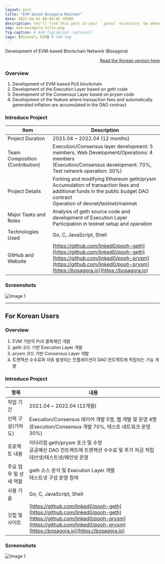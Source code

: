 ```yaml
---
layout: post
title: "EVM based Bosagora Mainnet"
date: 2021-04-01 00:00:02 +0900
description: You’ll find this post in your `_posts` directory. Go ahead and edit it and re-build the site to see your changes. # Add post description (optional)
img: evm-bosagora-title.png
fig-caption: # Add figcaption (optional)
tags: [Mainnet, EVM] # add tag
---
```

Development of EVM-based Blockchain Network (Bosagora)

<div style="text-align: right;">
    <a href="#for-korean-users">Read the Korean version here</a> 
</div>

### Overview
1. Development of EVM-based PoS blockchain
2. Development of the Execution Layer based on geth code
3. Development of the Consensus Layer based on prysm code
4. Development of the feature where transaction fees and automatically generated inflation are accumulated in the DAO contract

### Introduce Project

| Item                            | Description                                                                                                                                                                                                      |
| ------------------------------- | ---------------------------------------------------------------------------------------------------------------------------------------------------------------------------------------------------------------- |
| Project Duration                | 2021.04 ~ 2022.04 (12 months)                                                                                                                                                                                    |
| Team Composition (Contribution) | Execution/Consensus layer development: 5 members, Web Development/Operations: 4 members <br>  (Execution/Consensus development: 70%, Test network operation: 30%)                                                |
| Project Details                 | Forking and modifying Ethereum geth/prysm <br> Accumulation of transaction fees and additional funds in the public budget DAO contract <br> Operation of devnet/testnet/mainnet                                  |
| Major Tasks and Roles           | Analysis of geth source code and development of Execution Layer <br> Participation in testnet setup and operation                                                                                                |
| Technologies Used               | Go, C, JavaScript, Shell                                                                                                                                                                                         |
| GitHub and Website              | [https://github.com/linked0/pooh-geth](https://github.com/linked0/pooh-geth) <br> [https://github.com/linked0/pooh-prysm](https://github.com/linked0/pooh-prysm) <br> [https://bosagora.io](https://bosagora.io) |

### Screenshots
![Image 1]({{site.baseurl}}/assets/img/evm-bosagora-1.png)

---
## For Korean Users

### Overview
1. EVM 기반의 PoS 블록체인 개발
2. geth 코드 기반 Execution Layer 개발
3. prysm 코드 기반 Consensus Layer 개발
4. 트랜잭션 수수료와 자동 발생되는 인플레이션이 DAO 컨트랙트에 적립되는 기능 개발

### Introduce Project

| 항목                   | 내용                                                                                                                                                                                                             |
| ---------------------- | ---------------------------------------------------------------------------------------------------------------------------------------------------------------------------------------------------------------- |
| 작업 기간              | 2021.04 ~ 2022.04 (12개월)                                                                                                                                                                                       |
| 인력 구성(기여도)      | Execution/Consensus 레이어 개발 5명, 웹 개발 및 운영 4명 (Execution/Consensus 개발 70%, 테스트 네트워크 운영 30%)                                                                                                |
| 프로젝트 내용          | 이더리엄 geth/prysm 포크 및 수정 <br> 공공예산 DAO 컨트랙트에 트랜잭션 수수료 및 추가 자금 적립 <br> 데브넷/테스트넷/메인넷 운영                                                                                 |
| 주요 업무 및 상세 역할 | geth 소스 분석 및 Execution Layer 개발 <br> 테스트넷 구성 운영 참여                                                                                                                                              |
| 사용 기술              | Go, C, JavaScript, Shell                                                                                                                                                                                         |
| 깃헙 및 사이트         | [https://github.com/linked0/pooh-geth](https://github.com/linked0/pooh-geth) <br> [https://github.com/linked0/pooh-prysm](https://github.com/linked0/pooh-prysm) <br> [https://bosagora.io](https://bosagora.io) |


### Screenshots
![Image 1]({{site.baseurl}}/assets/img/evm-bosagora-1.png)


